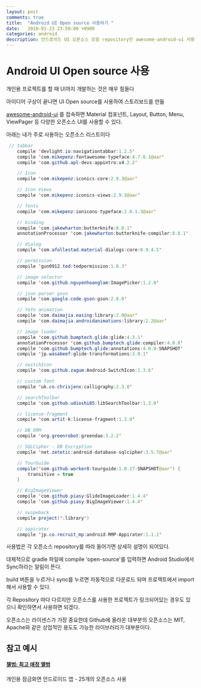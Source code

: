 ```yaml
---
layout: post
comments: true
title:  "Android UI Open source 사용하기 "
date:   2018-01-23 23:50:00 +0900
categories: android
description: 안드로이드 UI 오픈소스 모음 repository인 awesome-android-ui 사용법
---
```


# Android UI Open source 사용

개인용 프로젝트를 할 때 UI까지 개발하는 것은 매우 힘들다

아이디어 구상이 끝나면 UI Open source를 사용하여 스토리보드를 만듦

 [awesome-android-ui](https://github.com/wasabeef/awesome-android-ui) 를 접속하면 Material 컴포넌트, Layout, Button, Menu, ViewPager 등 다양한 오픈소스 UI를 사용할 수 있다.

아래는 내가 주로 사용하는 오픈소스 리스트이다

```java
 // tabbar
    compile 'devlight.io:navigationtabbar:1.2.5'
    compile 'com.mikepenz:fontawesome-typeface:4.7.0.1@aar'
    compile 'com.github.apl-devs:appintro:v4.2.2'

    // Icon
    compile 'com.mikepenz:iconics-core:2.9.3@aar'

    // Icon Views
    compile 'com.mikepenz:iconics-views:2.9.3@aar'

    // fonts
    compile 'com.mikepenz:ionicons-typeface:2.0.1.3@aar'

    // binding
    compile 'com.jakewharton:butterknife:8.8.1'
    annotationProcessor 'com.jakewharton:butterknife-compiler:8.8.1'

    // dialog
    compile 'com.afollestad.material-dialogs:core:0.9.4.5'

    // permission
    compile 'gun0912.ted:tedpermission:1.0.3'

    // image selector
    compile 'com.github.nguyenhoanglam:ImagePicker:1.2.0'

    // json parser gson
    compile 'com.google.code.gson:gson:2.8.0'

    // YoYo animation
    compile 'com.daimajia.easing:library:2.0@aar'
    compile 'com.daimajia.androidanimations:library:2.2@aar'

    // image loader
    compile 'com.github.bumptech.glide:glide:4.3.1'
    annotationProcessor 'com.github.bumptech.glide:compiler:4.0.0'
    compile 'com.github.bumptech.glide:annotations:4.0.0-SNAPSHOT'
    compile 'jp.wasabeef:glide-transformations:3.0.1'

    // switchIcon
    compile 'com.github.zagum:Android-SwitchIcon:1.3.6'

    // custom font
    compile 'uk.co.chrisjenx:calligraphy:2.3.0'

    // searchToolbar
    compile 'com.github.udioshi85:libSearchToolbar:1.3.0'

    // license-fragment
    compile 'com.artit-k:license-fragment:1.3.0'

    // DB ORM
    compile 'org.greenrobot:greendao:3.2.2'

    // SQLCipher - DB Encryption
    compile 'net.zetetic:android-database-sqlcipher:3.5.7@aar'

    // TourGuide
    compile('com.github.worker8:tourguide:1.0.17-SNAPSHOT@aar') {
        transitive = true
    }

    // BigImageViewer
    compile 'com.github.piasy:GlideImageLoader:1.4.4'
    compile 'com.github.piasy:BigImageViewer:1.4.4'

    // swipeback
    compile project(':library')

    // appirater
    compile 'jp.co.recruit_mp:android-RMP-Appirater:1.1.1'
```

사용법은 각 오픈소스 repository를 따라 들어가면 상세히 설명이 되어있다.

대체적으로 gradle 파일에 compile 'open-source'를 입력하면 Android Studio에서 Sync하라는 알림이 뜬다.

build 버튼을 누르거나 sync를 누르면 자동적으로 다운로드 되며 프로젝트에서 import해서 사용할 수 있다.

각 Repository 마다 다르지만 오픈소스를 사용한 프로젝트가 링크되어있는 경우도 있으니 확인하면서 사용하면 되겠다.

오픈소스는 라이센스가 가장 중요한데 Github에 올라온 대부분의 오픈소스는 MIT, Apache와 같은 상업적인 용도도 가능한 라이브러리가 대부분이다.



## 참고 예시 

#### [챌범: 최고 애정 앨범](https://play.google.com/store/apps/details?id=com.gofd.mcauto.chaelbum)

개인용 잠금화면 안드로이드 앱 - 25개의 오픈소스 사용
